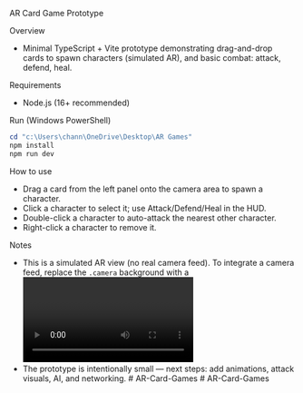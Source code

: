AR Card Game Prototype

Overview
- Minimal TypeScript + Vite prototype demonstrating drag-and-drop cards to spawn characters (simulated AR), and basic combat: attack, defend, heal.

Requirements
- Node.js (16+ recommended)

Run (Windows PowerShell)

```powershell
cd "c:\Users\chann\OneDrive\Desktop\AR Games"
npm install
npm run dev
```

How to use
- Drag a card from the left panel onto the camera area to spawn a character.
- Click a character to select it; use Attack/Defend/Heal in the HUD.
- Double-click a character to auto-attack the nearest other character.
- Right-click a character to remove it.

Notes
- This is a simulated AR view (no real camera feed). To integrate a camera feed, replace the `.camera` background with a <video> element using getUserMedia.
- The prototype is intentionally small — next steps: add animations, attack visuals, AI, and networking.
#   A R - C a r d - G a m e s  
 #   A R - C a r d - G a m e s  
 